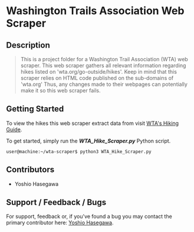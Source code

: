 # Washington Trails Association Web Scraper


## Description
> This is a project folder for a Washington Trail Association (WTA) web scraper.
> This web scraper gathers all relevant information regarding hikes listed on 'wta.org/go-outside/hikes'.
> Keep in mind that this scraper relies on HTML code published on the sub-domains of 'wta.org'
> Thus, any changes made to their webpages can potentially make it so this web scraper fails.


## Getting Started
To view the hikes this web scraper extract data from visit [WTA's Hiking Guide](https://www.wta.org/go-outside/hikes).

To get started, simply run the **_WTA_Hike_Scraper.py_** Python script.

```console
user@machine:~/wta-scraper$ python3 WTA_Hike_Scraper.py
```


## Contributors
* Yoshio Hasegawa


## Support / Feedback / Bugs
For support, feedback or, if you've found a bug you may contact the primary contributor here: [Yoshio Hasegawa](mailto:yoshiohasegawa206@gmail.com).
